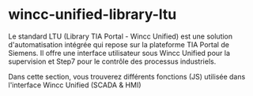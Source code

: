 # wincc-unified-library-ltu
Le standard LTU (Library TIA Portal - Wincc Unified) est une solution d'automatisation intégrée qui repose sur la plateforme TIA Portal de Siemens. Il offre une interface utilisateur sous Wincc Unified pour la supervision et Step7 pour le contrôle des processus industriels. 

Dans cette section, vous trouverez différents fonctions (JS) utilisée dans l'interface Wincc Unified (SCADA & HMI)